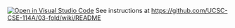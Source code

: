 [![Open in Visual Studio Code](https://classroom.github.com/assets/open-in-vscode-c66648af7eb3fe8bc4f294546bfd86ef473780cde1dea487d3c4ff354943c9ae.svg)](https://classroom.github.com/online_ide?assignment_repo_id=9149558&assignment_repo_type=AssignmentRepo)
See instructions at https://github.com/UCSC-CSE-114A/03-fold/wiki/README
